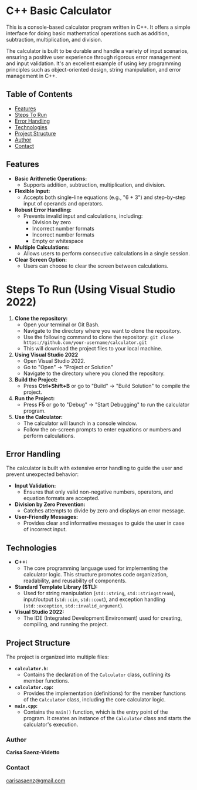 # C++ Basic Calculator
This is a console-based calculator program written in C++. It offers a simple interface for doing basic mathematical operations such as addition, subtraction, multiplication, and division. 

The calculator is built to be durable and handle a variety of input scenarios, ensuring a positive user experience through rigorous error management and input validation. It's an excellent example of using key programming principles such as object-oriented design, string manipulation, and error management in C++.

## Table of Contents
* [Features](#features)
* [Steps To Run](#steps-to-run)
* [Error Handling](#error-handling)
* [Technologies](#technologies)
* [Project Structure](#project-structure)
* [Author](#author)
* [Contact](#contact)

## Features
- **Basic Arithmetic Operations:**
  - Supports addition, subtraction, multiplication, and division.
- **Flexible Input:**
  - Accepts both single-line equations (e.g., "6 + 3") and step-by-step input of operands and operators.
- **Robust Error Handling:**
  - Prevents invalid input and calculations, including:
    - Division by zero
    - Incorrect number formats
    - Incorrect number formats
    - Empty or whitespace
- **Multiple Calculations:**
  - Allows users to perform consecutive calculations in a single session.
- **Clear Screen Option:**
  - Users can choose to clear the screen between calculations.
 
# Steps To Run (Using Visual Studio 2022)
1. **Clone the repository:**
   - Open your terminal or Git Bash.
   - Navigate to the directory where you want to clone the repository.
   - Use the following command to clone the repository:
``
   git clone https://github.com/your-username/calculator.git ``
   - This will download the project files to your local machine.
1. **Using Visual Studio 2022**
   - Open Visual Studio 2022.
   - Go to "Open" -> "Project or Solution"
   - Navigate to the directory where you cloned the repository.
2. **Build the Project:**
   - Press **Ctrl+Shift+B** or go to "Build" -> "Build Solution" to compile the project.
3. **Run the Project:**
   - Press **F5** or go to "Debug" -> "Start Debugging" to run the calculator program.
4. **Use the Calculator:**
   - The calculator will launch in a console window.
   - Follow the on-screen prompts to enter equations or numbers and perform calculations.
  
## Error Handling
The calculator is built with extensive error handling to guide the user and prevent unexpected behavior:
 - **Input Validation:**
   - Ensures that only valid non-negative numbers, operators, and equation formats are accepted.
- **Division by Zero Prevention:**
   - Catches attempts to divide by zero and displays an error message.
- **User-Friendly Messages:**
   - Provides clear and informative messages to guide the user in case of incorrect input.

## Technologies 
- **C++:**
   - The core programming language used for implementing the calculator logic. This structure promotes code organization, readability, and reusability of components.
- **Standard Template Library (STL):**
   - Used for string manipulation (`std::string`, `std::stringstream`), input/output (`std::cin`, `std::cout`), and exception handling (`std::exception`, `std::invalid_argument`).
- **Visual Studio 2022:**
   - The IDE (Integrated Development Environment) used for creating, compiling, and running the project.

## Project Structure
The project is organized into multiple files:
- **`calculator.h`:**
   - Contains the declaration of the `Calculator` class, outlining its member functions.
- **`calculator.cpp`:**
   - Provides the implementation (definitions) for the member functions of the `Calculator` class, including the core calculator logic.
- **`main.cpp`:**
   - Contains the `main()` function, which is the entry point of the program. It creates an instance of the `Calculator` class and starts the calculator's execution.

### Author
**Carisa Saenz-Videtto**

### Contact
carisasaenz@gmail.com
